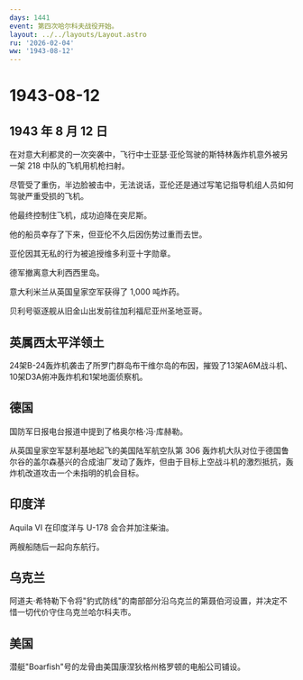 ```yaml
---
days: 1441
event: 第四次哈尔科夫战役开始。
layout: ../../layouts/Layout.astro
ru: '2026-02-04'
ww: '1943-08-12'
---
```


# 1943-08-12

## 1943 年 8 月 12 日

在对意大利都灵的一次突袭中，飞行中士亚瑟·亚伦驾驶的斯特林轰炸机意外被另一架
218 中队的飞机用机枪扫射。

尽管受了重伤，半边脸被击中，无法说话，亚伦还是通过写笔记指导机组人员如何驾驶严重受损的飞机。

他最终控制住飞机，成功迫降在突尼斯。

他的船员幸存了下来，但亚伦不久后因伤势过重而去世。

亚伦因其无私的行为被追授维多利亚十字勋章。

德军撤离意大利西西里岛。

意大利米兰从英国皇家空军获得了 1,000 吨炸药。

贝利号驱逐舰从旧金山出发前往加利福尼亚州圣地亚哥。

## 英属西太平洋领土

24架B-24轰炸机袭击了所罗门群岛布干维尔岛的布因，摧毁了13架A6M战斗机、10架D3A俯冲轰炸机和1架地面侦察机。

## 德国

国防军日报电台报道中提到了格奥尔格·冯·库赫勒。

从英国皇家空军瑟利基地起飞的美国陆军航空队第 306
轰炸机大队对位于德国鲁尔谷的盖尔森基兴的合成油厂发动了轰炸，但由于目标上空战斗机的激烈抵抗，轰炸机改道攻击一个未指明的机会目标。

## 印度洋

Aquila VI 在印度洋与 U-178 会合并加注柴油。

两艘船随后一起向东航行。

## 乌克兰

阿道夫·希特勒下令将"豹式防线"的南部部分沿乌克兰的第聂伯河设置，并决定不惜一切代价守住乌克兰哈尔科夫市。

## 美国

潜艇"Boarfish"号的龙骨由美国康涅狄格州格罗顿的电船公司铺设。